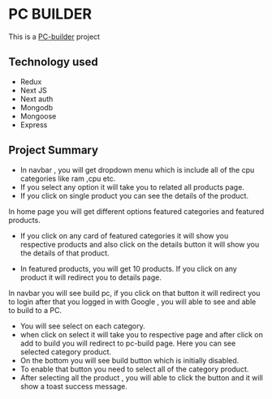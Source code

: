 <h1>PC BUILDER</h1>

This is a [PC-builder](https://pc-builder-ten-opal.vercel.app/) project

## Technology used

- Redux
- Next JS
- Next auth
- Mongodb
- Mongoose
- Express

## Project Summary

- In navbar , you will get dropdown menu which is include all of the cpu categories like ram ,cpu etc.
- If you select any option it will take you to related all products page.
- If you click on single product you can see the details of the product.

In home page you will get different options featured categories and featured products.

- If you click on any card of featured categories it will show you respective products and also click on the details button it will show you the details of that product.

- In featured products, you will get 10 products. If you click on any product it will redirect you to details page.

In navbar you will see build pc, if you click on that button it will redirect you to login after that you logged in with Google , you will able to see and able to build to a PC.

- You will see select on each category.
- when click on select it will take you to respective page and after click on add to build you will redirect to pc-build page. Here you can see selected category product.
- On the bottom you will see build button which is initially disabled.
- To enable that button you need to select all of the category product.
- After selecting all the product , you will able to click the button and it will show a toast success message.